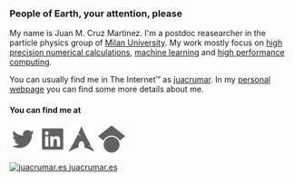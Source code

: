 ### People of Earth, your attention, please

My name is Juan M. Cruz Martinez. I'm a postdoc reasearcher in the particle physics group of [Milan University](https://www.unimi.it/it).
My work mostly focus on [high precision numerical calculations](https://inspirehep.net/literature?sort=mostrecent&size=25&page=1&q=find%20a%20cruz-martinez), [machine learning](https://n3pdf.mi.infn.it) and [high performance computing](https://vegasflow.readthedocs.io/en/latest/).

You can usually find me in The Internet™ as [juacrumar](https://juacrumar.es). In my [personal webpage](https://juacrumar.es) you can find some more details about me.

#### You can find me at
<!-- icons from https://iconify.design/ -->
[![twitter.com/juacrumar](https://github.com/scarlehoff/scarlehoff/raw/master/icon-material/twit.svg)](https://twitter.com/juacrumar)
[![linkedin](https://github.com/scarlehoff/scarlehoff/raw/master/icon-material/lin.svg)](https://www.linkedin.com/in/juacrumar/)
[![aur](https://github.com/scarlehoff/scarlehoff/raw/master/icon-material/arch-linux.svg)](https://aur.archlinux.org/account/juacrumar)
[![google scholar](https://github.com/scarlehoff/scarlehoff/raw/master/icon-material/googlescholar.svg)](https://scholar.google.com/citations?user=KNJTqucAAAAJ&hl=en)

[![juacrumar.es juacrumar.es](https://img.shields.io/website?label=juacrumar.es&url=https%3A%2F%2Fjuacrumar.es)](https://juacrumar.es)
